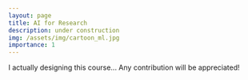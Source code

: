 ```yaml
---
layout: page
title: AI for Research
description: under construction
img: /assets/img/cartoon_ml.jpg
importance: 1
---
```


I actually designing this course... Any contribution will be appreciated!
